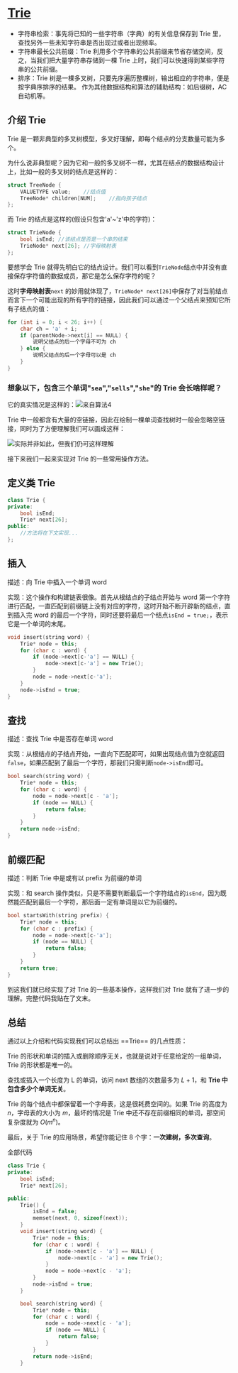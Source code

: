 # [Trie](https://leetcode-cn.com/problems/implement-trie-prefix-tree/solution/trie-tree-de-shi-xian-gua-he-chu-xue-zhe-by-huwt/)

- 字符串检索：事先将已知的一些字符串（字典）的有关信息保存到 Trie 里，查找另外一些未知字符串是否出现过或者出现频率。
- 字符串最长公共前缀：Trie 利用多个字符串的公共前缀来节省存储空间，反之，当我们把大量字符串存储到一棵 Trie 上时，我们可以快速得到某些字符串的公共前缀。
- 排序：Trie 树是一棵多叉树，只要先序遍历整棵树，输出相应的字符串，便是按字典序排序的结果。
作为其他数据结构和算法的辅助结构：如后缀树，AC自动机等。

## 介绍 Trie

Trie 是一颗非典型的多叉树模型，多叉好理解，即每个结点的分支数量可能为多个。

为什么说非典型呢？因为它和一般的多叉树不一样，尤其在结点的数据结构设计上，比如一般的多叉树的结点是这样的：

```cpp
struct TreeNode {
    VALUETYPE value;    //结点值
    TreeNode* children[NUM];    //指向孩子结点
};
```


而 Trie 的结点是这样的(假设只包含'a'~'z'中的字符)：

```cpp
struct TrieNode {
    bool isEnd; //该结点是否是一个串的结束
    TrieNode* next[26]; //字母映射表
};
```


要想学会 Trie 就得先明白它的结点设计。我们可以看到`TrieNode`结点中并没有直接保存字符值的数据成员，那它是怎么保存字符的呢？

这时**字母映射表**`next` 的妙用就体现了，`TrieNode* next[26]`中保存了对当前结点而言下一个可能出现的所有字符的链接，因此我们可以通过一个父结点来预知它所有子结点的值：

```cpp
for (int i = 0; i < 26; i++) {
    char ch = 'a' + i;
    if (parentNode->next[i] == NULL) {
        说明父结点的后一个字母不可为 ch
    } else {
        说明父结点的后一个字母可以是 ch
    }
}
```

### 想象以下，包含三个单词"`sea`","`sells`","`she`"的 **Trie** 会长啥样呢？

它的真实情况是这样的：![来自算法4](../../../../../Markdown_Notes/#ImageAssets/e3c98484881bd654daa8419bcb0791a2b6f8288b58ef50df70ddaeefc4084f48-file_1575215107950)

Trie 中一般都含有大量的空链接，因此在绘制一棵单词查找树时一般会忽略空链接，同时为了方便理解我们可以画成这样：

![实际并非如此，但我们仍可这样理解](../../../../../Markdown_Notes/#ImageAssets/3a0be6938b0a5945695fcddd29c74aacc7ac30f040f5078feefab65339176058-file_1575215106942)

接下来我们一起来实现对 Trie 的一些常用操作方法。

## 定义类 Trie

```cpp
class Trie {
private:
    bool isEnd;
    Trie* next[26];
public:
    //方法将在下文实现...
};
```

## 插入

描述：向 Trie 中插入一个单词 word

实现：这个操作和构建链表很像。首先从根结点的子结点开始与 word 第一个字符进行匹配，一直匹配到前缀链上没有对应的字符，这时开始不断开辟新的结点，直到插入完 word 的最后一个字符，同时还要将最后一个结点`isEnd = true;`，表示它是一个单词的末尾。

```cpp
void insert(string word) {
    Trie* node = this;
    for (char c : word) {
        if (node->next[c-'a'] == NULL) {
            node->next[c-'a'] = new Trie();
        }
        node = node->next[c-'a'];
    }
    node->isEnd = true;
}
```

## 查找

描述：查找 Trie 中是否存在单词 word

实现：从根结点的子结点开始，一直向下匹配即可，如果出现结点值为空就返回`false`，如果匹配到了最后一个字符，那我们只需判断`node->isEnd`即可。

```cpp
bool search(string word) {
    Trie* node = this;
    for (char c : word) {
        node = node->next[c - 'a'];
        if (node == NULL) {
            return false;
        }
    }
    return node->isEnd;
}
```

## 前缀匹配

描述：判断 Trie 中是或有以 prefix 为前缀的单词

实现：和 search 操作类似，只是不需要判断最后一个字符结点的`isEnd`，因为既然能匹配到最后一个字符，那后面一定有单词是以它为前缀的。

```cpp
bool startsWith(string prefix) {
    Trie* node = this;
    for (char c : prefix) {
        node = node->next[c-'a'];
        if (node == NULL) {
            return false;
        }
    }
    return true;
}
```


到这我们就已经实现了对 Trie 的一些基本操作，这样我们对 Trie 就有了进一步的理解。完整代码我贴在了文末。

## 总结

通过以上介绍和代码实现我们可以总结出 ==Trie== 的几点性质：

Trie 的形状和单词的插入或删除顺序无关，也就是说对于任意给定的一组单词，Trie 的形状都是唯一的。

查找或插入一个长度为 L 的单词，访问 next 数组的次数最多为 $L+1$，和 **Trie 中包含多少个单词无关**。

Trie 的每个结点中都保留着一个字母表，这是很耗费空间的。如果 Trie 的高度为 $n$，字母表的大小为 $m$，最坏的情况是 Trie 中还不存在前缀相同的单词，那空间复杂度就为 $O(m^n)$。

最后，关于 Trie 的应用场景，希望你能记住 8 个字：**一次建树，多次查询**。

全部代码

```cpp
class Trie {
private:
    bool isEnd;
    Trie* next[26];

public:
    Trie() {
        isEnd = false;
        memset(next, 0, sizeof(next));
    }
    void insert(string word) {
        Trie* node = this;
        for (char c : word) {
            if (node->next[c - 'a'] == NULL) {
                node->next[c - 'a'] = new Trie();
            }
            node = node->next[c - 'a'];
        }
        node->isEnd = true;
    }

    bool search(string word) {
        Trie* node = this;
        for (char c : word) {
            node = node->next[c - 'a'];
            if (node == NULL) {
                return false;
            }
        }
        return node->isEnd;
    }
```

